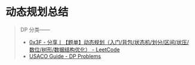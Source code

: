 # 动态规划总结

> DP 分类——
>
> - [0x3F - 分享丨【题单】动态规划（入门/背包/状态机/划分/区间/状压/数位/树形/数据结构优化） - LeetCode](https://leetcode.cn/circle/discuss/tXLS3i/) 
> - [USACO Guide - DP Problems](https://usaco.guide/problems/) 

